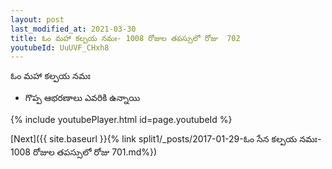 ```yaml
---
layout: post
last_modified_at: 2021-03-30
title: ఓం మహా కల్పయ నమః- 1008 రోజుల తపస్సులో రోజు  702
youtubeId: UuUVF_CHxh8
---
```

 
 
 ఓం మహా కల్పయ నమః  
 
 -  గొప్ప ఆభరణాలు ఎవరికి ఉన్నాయి 
 
  
 
  
 
 
 
 
 
 


{% include youtubePlayer.html id=page.youtubeId %}
 
[Next]({{ site.baseurl }}{% link  split1/_posts/2017-01-29-ఓం సేన కల్పయ నమః- 1008 రోజుల తపస్సులో రోజు  701.md%})
 
